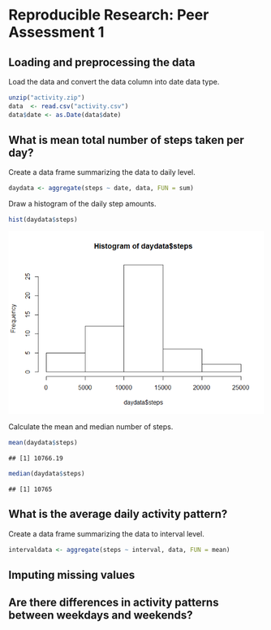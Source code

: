 # Reproducible Research: Peer Assessment 1


## Loading and preprocessing the data

Load the data and convert the data column into date data type.


```r
unzip("activity.zip")
data  <- read.csv("activity.csv")
data$date <- as.Date(data$date)
```




## What is mean total number of steps taken per day?

Create a data frame summarizing the data to daily level.

```r
daydata <- aggregate(steps ~ date, data, FUN = sum)
```


Draw a histogram of the daily step amounts.

```r
hist(daydata$steps)
```

![](PA1_template_files/figure-html/unnamed-chunk-3-1.png) 

Calculate the mean and median number of steps.

```r
mean(daydata$steps)
```

```
## [1] 10766.19
```

```r
median(daydata$steps)
```

```
## [1] 10765
```



## What is the average daily activity pattern?

Create a data frame summarizing the data to interval level.

```r
intervaldata <- aggregate(steps ~ interval, data, FUN = mean)
```




## Imputing missing values



## Are there differences in activity patterns between weekdays and weekends?
